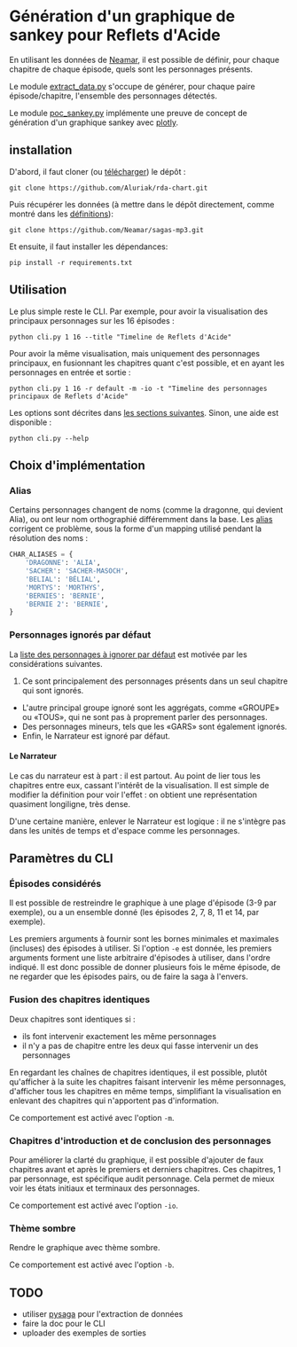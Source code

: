 # Génération d'un graphique de sankey pour Reflets d'Acide

En utilisant les données de [Neamar](https://github.com/Neamar/sagas-mp3),
il est possible de définir, pour chaque chapitre de chaque épisode,
quels sont les personnages présents.

Le module [extract_data.py](extract_data.py) s'occupe de générer,
pour chaque paire épisode/chapitre, l'ensemble des personnages détectés.

Le module [poc_sankey.py](poc_sankey.py) implémente une preuve de concept de
génération d'un graphique sankey avec [plotly](https://plot.ly/python/sankey-diagram).


## installation
D'abord, il faut cloner (ou [télécharger](https://github.com/Aluriak/rda-chart/archive/master.zip)) le dépôt :

    git clone https://github.com/Aluriak/rda-chart.git

Puis récupérer les données (à mettre dans le dépôt directement, comme montré dans les [définitions](definitions.py)):

    git clone https://github.com/Neamar/sagas-mp3.git

Et ensuite, il faut installer les dépendances:

    pip install -r requirements.txt


## Utilisation
Le plus simple reste le CLI. Par exemple, pour avoir la visualisation des principaux personnages sur les 16 épisodes :

    python cli.py 1 16 --title "Timeline de Reflets d'Acide"

Pour avoir la même visualisation, mais uniquement des personnages principaux, en fusionnant les chapitres quant c'est possible,
et en ayant les personnages en entrée et sortie :

    python cli.py 1 16 -r default -m -io -t "Timeline des personnages principaux de Reflets d'Acide"

Les options sont décrites dans [les sections suivantes](#Paramtres-du-CLI). Sinon, une aide est disponible :

    python cli.py --help


## Choix d'implémentation
### Alias
Certains personnages changent de noms (comme la dragonne, qui devient Alia), ou ont leur nom orthographié différemment dans la base.
Les [alias](definitions.py) corrigent ce problème, sous la forme d'un mapping utilisé pendant la résolution des noms :

```python
CHAR_ALIASES = {
    'DRAGONNE': 'ALIA',
    'SACHER': 'SACHER-MASOCH',
    'BELIAL': 'BÉLIAL',
    'MORTYS': 'MORTHYS',
    'BERNIES': 'BERNIE',
    'BERNIE 2': 'BERNIE',
}
```

### Personnages ignorés par défaut
La [liste des personnages à ignorer par défaut](definitions.py) est motivée par les considérations suivantes.

1. Ce sont principalement des personnages présents dans un seul chapitre qui sont ignorés.
- L'autre principal groupe ignoré sont les aggrégats, comme «GROUPE» ou «TOUS», qui ne sont pas à proprement parler des personnages.
- Des personnages mineurs, tels que les «GARS» sont également ignorés.
- Enfin, le Narrateur est ignoré par défaut.

#### Le Narrateur
Le cas du narrateur est à part : il est partout. Au point de lier tous les chapitres entre eux,
cassant l'intérêt de la visualisation. Il est simple de modifier la définition pour voir l'effet :
on obtient une représentation quasiment longiligne, très dense.

D'une certaine manière, enlever le Narrateur est logique : il ne s'intègre pas dans
les unités de temps et d'espace comme les personnages.



## Paramètres du CLI
### Épisodes considérés
Il est possible de restreindre le graphique à une plage d'épisode (3-9 par exemple), ou a un ensemble donné (les épisodes 2, 7, 8, 11 et 14, par exemple).

Les premiers arguments à fournir sont les bornes minimales et maximales (incluses) des épisodes à utiliser.
Si l'option `-e` est donnée, les premiers arguments forment une liste arbitraire d'épisodes à utiliser, dans l'ordre indiqué.
Il est donc possible de donner plusieurs fois le même épisode, de ne regarder que les épisodes pairs, ou de faire la saga à l'envers.


### Fusion des chapitres identiques
Deux chapitres sont identiques si :
- ils font intervenir exactement les même personnages
- il n'y a pas de chapitre entre les deux qui fasse intervenir un des personnages

En regardant les chaînes de chapitres identiques, il est possible, plutôt qu'afficher à la suite
les chapitres faisant intervenir les même personnages, d'afficher tous les chapitres en même temps,
simplifiant la visualisation en enlevant des chapitres qui n'apportent pas d'information.

Ce comportement est activé avec l'option `-m`.

### Chapitres d'introduction et de conclusion des personnages
Pour améliorer la clarté du graphique, il est possible d'ajouter de faux chapitres
avant et après le premiers et derniers chapitres.
Ces chapitres, 1 par personnage, est spécifique audit personnage. Cela permet de mieux voir
les états initiaux et terminaux des personnages.

Ce comportement est activé avec l'option `-io`.

### Thème sombre
Rendre le graphique avec thème sombre.

Ce comportement est activé avec l'option `-b`.



## TODO
- utiliser [pysaga](https://github.com/aluriak/pysaga) pour l'extraction de données
- faire la doc pour le CLI
- uploader des exemples de sorties
